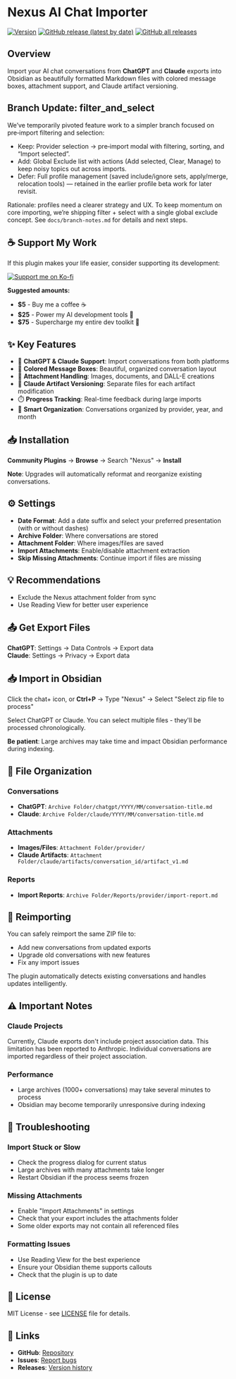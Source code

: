 # Nexus AI Chat Importer

[![Version](https://img.shields.io/badge/version-1.2.0-blue)](https://github.com/Superkikim/nexus-ai-chat-importer/releases/tag/1.2.0) [![GitHub release (latest by date)](https://img.shields.io/github/v/release/superkikim/nexus-ai-chat-importer)](https://github.com/Superkikim/nexus-ai-chat-importer/releases/latest) [![GitHub all releases](https://img.shields.io/github/downloads/superkikim/nexus-ai-chat-importer/total)](https://github.com/Superkikim/nexus-ai-chat-importer/releases)

## Overview

Import your AI chat conversations from **ChatGPT** and **Claude** exports into Obsidian as beautifully formatted Markdown files with colored message boxes, attachment support, and Claude artifact versioning.

## Branch Update: filter_and_select

We’ve temporarily pivoted feature work to a simpler branch focused on pre‑import filtering and selection:

- Keep: Provider selection → pre‑import modal with filtering, sorting, and “Import selected”.
- Add: Global Exclude list with actions (Add selected, Clear, Manage) to keep noisy topics out across imports.
- Defer: Full profile management (saved include/ignore sets, apply/merge, relocation tools) — retained in the earlier profile beta work for later revisit.

Rationale: profiles need a clearer strategy and UX. To keep momentum on core importing, we’re shipping filter + select with a single global exclude concept. See `docs/branch-notes.md` for details and next steps.

## ☕ Support My Work

If this plugin makes your life easier, consider supporting its development:

[![Support me on Ko-fi](https://ko-fi.com/img/githubbutton_sm.svg)](https://ko-fi.com/nexusplugins)

**Suggested amounts:**
- **$5** - Buy me a coffee ☕
- **$25** - Power my AI development tools 🤖
- **$75** - Supercharge my entire dev toolkit 🚀

## ✨ Key Features

- 💬 **ChatGPT & Claude Support**: Import conversations from both platforms
- 🎨 **Colored Message Boxes**: Beautiful, organized conversation layout
- 📎 **Attachment Handling**: Images, documents, and DALL-E creations
- 🎨 **Claude Artifact Versioning**: Separate files for each artifact modification
- ⏱️ **Progress Tracking**: Real-time feedback during large imports
- 📁 **Smart Organization**: Conversations organized by provider, year, and month

## 📥 Installation

**Community Plugins** → **Browse** → Search "Nexus" → **Install**

**Note**: Upgrades will automatically reformat and reorganize existing conversations.

## ⚙️ Settings

- **Date Format**: Add a date suffix and select your preferred presentation (with or without dashes)
- **Archive Folder**: Where conversations are stored
- **Attachment Folder**: Where images/files are saved
- **Import Attachments**: Enable/disable attachment extraction
- **Skip Missing Attachments**: Continue import if files are missing

## 💡 Recommendations

- Exclude the Nexus attachment folder from sync
- Use Reading View for better user experience

## 📤 Get Export Files

**ChatGPT**: Settings → Data Controls → Export data  
**Claude**: Settings → Privacy → Export data

## 📥 Import in Obsidian

Click the chat+ icon, or **Ctrl+P** → Type "Nexus" → Select "Select zip file to process"

Select ChatGPT or Claude. You can select multiple files - they'll be processed chronologically.

**Be patient**: Large archives may take time and impact Obsidian performance during indexing.

## 📁 File Organization

### Conversations
- **ChatGPT**: `Archive Folder/chatgpt/YYYY/MM/conversation-title.md`
- **Claude**: `Archive Folder/claude/YYYY/MM/conversation-title.md`

### Attachments
- **Images/Files**: `Attachment Folder/provider/`
- **Claude Artifacts**: `Attachment Folder/claude/artifacts/conversation_id/artifact_v1.md`

### Reports
- **Import Reports**: `Archive Folder/Reports/provider/import-report.md`

## 🔄 Reimporting

You can safely reimport the same ZIP file to:
- Add new conversations from updated exports
- Upgrade old conversations with new features
- Fix any import issues

The plugin automatically detects existing conversations and handles updates intelligently.

## ⚠️ Important Notes

### Claude Projects
Currently, Claude exports don't include project association data. This limitation has been reported to Anthropic. Individual conversations are imported regardless of their project association.

### Performance
- Large archives (1000+ conversations) may take several minutes to process
- Obsidian may become temporarily unresponsive during indexing

## 🐛 Troubleshooting

### Import Stuck or Slow
- Check the progress dialog for current status
- Large archives with many attachments take longer
- Restart Obsidian if the process seems frozen

### Missing Attachments
- Enable "Import Attachments" in settings
- Check that your export includes the attachments folder
- Some older exports may not contain all referenced files

### Formatting Issues
- Use Reading View for the best experience
- Ensure your Obsidian theme supports callouts
- Check that the plugin is up to date

## 📝 License

MIT License - see [LICENSE](LICENSE) file for details.

## 🔗 Links

- **GitHub**: [Repository](https://github.com/Superkikim/nexus-ai-chat-importer)
- **Issues**: [Report bugs](https://github.com/Superkikim/nexus-ai-chat-importer/issues)
- **Releases**: [Version history](https://github.com/Superkikim/nexus-ai-chat-importer/releases)
